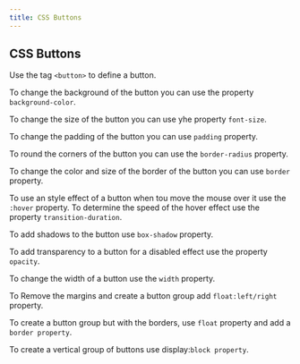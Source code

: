 ```yaml
---
title: CSS Buttons
---
```

## CSS Buttons

Use the tag `<button>` to define a button.

To change the background of the button you can use the property `background-color`.

To change the size of the button you can use yhe property `font-size`.

To change the padding of the button you can use `padding` property.

To round the corners of the button you can use the `border-radius` property.

To change the color and size of the border of the button you can use `border` property.

To use an style effect of a button when tou move the mouse over it use the `:hover` property. To determine the speed of the hover effect use the property `transition-duration`.

To add shadows to the button use `box-shadow` property.

To add transparency to a button for a disabled effect use the property `opacity`.

To change the width of a button use the `width` property.

To Remove the margins and create a button group add `float:left/right` property.

To create a button group but with the borders, use `float` property and add a `border property`.

To create a vertical group of buttons use display:`block property`.
